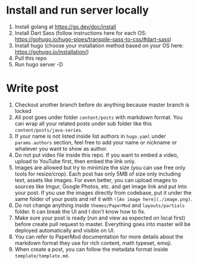 # Install and run server locally

1. Install golang at https://go.dev/doc/install
2. Install Dart Sass (follow instructions here for each OS: https://gohugo.io/hugo-pipes/transpile-sass-to-css/#dart-sass)
3. Install hugo (choose your installation method based on your OS here: https://gohugo.io/installation/)
4. Pull this repo
5. Run hugo server -D

# Write post

1. Checkout another branch before do anything because master branch is locked
2. All post goes under folder `content/posts` with markdown format. You can wrap all your related posts under sub folder like this `content/posts/java-series`.
3. If your name is not listed inside list authors in `hugo.yaml` under `params.authors` section, feel free to add your name or nickname or whatever you want to show as author.
3. Do not put video file inside this repo. If you want to embed a video, upload to YouTube first, then embed the link only.
4. Images are allowed but try to minimize the size (you can use free only tools for resize/crop). Each post has only 5MB of size only including text, assets like images. For even better, you can upload images to sources like Imgur, Google Photos, etc. and get image link and put into your post. If you use the images directly from codebase, put it under the same folder of your posts and ref it with `![An image here](./image.png)`.
5. Do not change anything inside `themes/PaperMod` and `layouts/partials` folder. It can break the UI and I don't know how to fix.
6. Make sure your post is ready (run and view as expected on local first) before create pull request to master. Everything goes into master will be deployed automatically and visible on UI.
7. You can refer to PaperMod documentation for more details about the markdown format they use for rich content, math typeset, emoji.
8. When create a post, you can follow the metadata format inside `template/template.md`.
